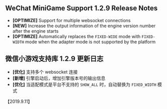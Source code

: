 ## WeChat MiniGame Support 1.2.9 Release Notes
- **[OPTIMIZE]** Support for multiple websocket connections
- **[NEW]** Increase the output information of the engine version number after the engine starts
- **[OPTIMIZE]**  Automatically replaces the `FIXED-WIDE` mode with `FIXED-WIDTH` mode when the adapter mode is not supported by the platform

## 微信小游戏支持库 1.2.9 更新日志
- **[优化]** 支持多个 websocket 连接
- **[新增]** 引擎启动后，增加引擎版本号的输出信息
- **[优化]** 当适配模式是平台不支持的 `SHOW_ALL` 时，自动替换为 `FIXED_WIDTH` 模式

【2019.9.11】
